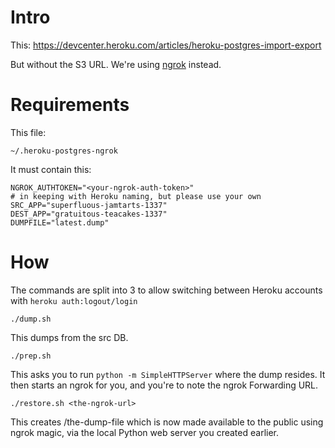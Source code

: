 # Intro

This: https://devcenter.heroku.com/articles/heroku-postgres-import-export

But without the S3 URL. We're using [ngrok](https://ngrok.com) instead.

# Requirements

This file:

    ~/.heroku-postgres-ngrok

It must contain this:

    NGROK_AUTHTOKEN="<your-ngrok-auth-token>"
    # in keeping with Heroku naming, but please use your own
    SRC_APP="superfluous-jamtarts-1337"
    DEST_APP="gratuitous-teacakes-1337"
    DUMPFILE="latest.dump"

# How

The commands are split into 3 to allow switching between Heroku accounts with ```heroku auth:logout/login```

    ./dump.sh

This dumps from the src DB.

    ./prep.sh

This asks you to run ```python -m SimpleHTTPServer``` where the dump resides.
It then starts an ngrok for you, and you're to note the ngrok Forwarding URL.

    ./restore.sh <the-ngrok-url>

This creates <the-ngrok-url>/the-dump-file which is now made available to the public using ngrok magic, via the local Python web server you created earlier.


